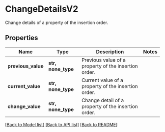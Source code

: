 # ChangeDetailsV2

Change details of a property of the insertion order.

## Properties
Name | Type | Description | Notes
------------ | ------------- | ------------- | -------------
**previous_value** | **str, none_type** | Previous value of a property of the insertion order. | 
**current_value** | **str, none_type** | Current value of a property of the insertion order. | 
**change_value** | **str, none_type** | Change detail of a property of the insertion order. | 

[[Back to Model list]](../README.md#documentation-for-models) [[Back to API list]](../README.md#documentation-for-api-endpoints) [[Back to README]](../README.md)



